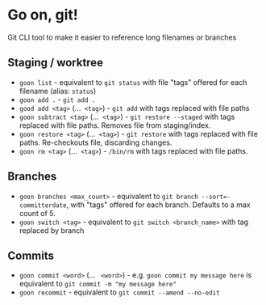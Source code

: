 # Go on, git!

Git CLI tool to make it easier to reference long filenames or branches

## Staging / worktree
- `goon list` - equivalent to `git status` with file "tags" offered for each filename (alias: `status`)
- `goon add .` - `git add .`
- `good add <tag>` (...` <tag>`) - `git add` with tags replaced with file paths
- `goon subtract <tag>` (...` <tag>`) - `git restore --staged` with tags replaced with file paths. Removes file from staging/index.
- `goon restore <tag>` (...` <tag>`) - `git restore` with tags replaced with file paths. Re-checkouts file, discarding changes.
- `goon rm <tag>` (...` <tag>`) - `/bin/rm` with tags replaced with file paths.

## Branches
- `goon branches <max_count>` - equivalent to `git branch --sort=-committerdate`, with "tags" offered for each branch. Defaults to a max count of 5.
- `goon switch <tag>` - equivalent to `git switch <branch_name>` with tag replaced by branch

## Commits
- `goon commit <word>` (... ` <word>`) - e.g. `goon commit my message here` is equivalent to `git commit -m "my message here"`
- `goon recommit` - equivalent to `git commit --amend --no-edit`
